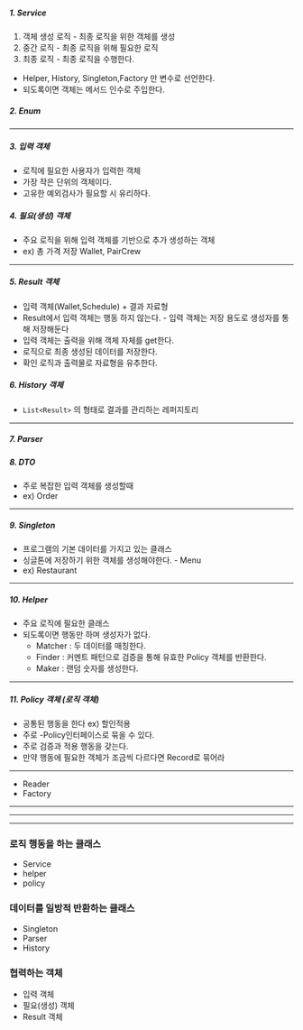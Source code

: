 ##### 1. Service
1. 객체 생성 로직 - 최종 로직을 위한 객체를 생성
2. 중간 로직 - 최종 로직을 위해 필요한 로직
3. 최종 로직 - 최종 로직을 수행한다.
- Helper, History, Singleton,Factory 만 변수로 선언한다.
- 되도록이면 객체는 메서드 인수로 주입한다.
##### 2. Enum
---
##### 3. 입력 객체
- 로직에 필요한 사용자가 입력한 객체
- 가장 작은 단위의 객체이다.
- 고유한 예외검사가 필요할 시 유리하다.
##### 4. 필요(생성) 객체
- 주요 로직을 위해 입력 객체를 기반으로 추가 생성하는 객체
- ex) 총 가격 저장 Wallet, PairCrew
---
##### 5. Result 객체
- 입력 객체(Wallet,Schedule) + 결과 자료형
- Result에서 입력 객체는 행동 하지 않는다. - 입력 객체는 저장 용도로 생성자를 통해 저장해둔다 
- 입력 객체는 출력을 위해 객체 자체를 get한다.
- 로직으로 최종 생성된 데이터를 저장한다.
- 확인 로직과 출력물로 자료형을 유추한다.
##### 6. History 객체
- `List<Result>` 의 형태로 결과를 관리하는 레퍼지토리

---
##### 7. Parser
#####  8. DTO 
- 주로 복잡한 입력 객체를 생성할때 
- ex) Order
---
##### 9. Singleton
-  프로그램의 기본 데이터를 가지고 있는 클래스
- 싱글톤에 저장하기 위한 객체를 생성해야한다. - Menu
- ex) Restaurant
---
##### 10. Helper 
- 주요 로직에 필요한 클래스
- 되도록이면 행동만 하며 생성자가 없다.
	- Matcher : 두 데이터를 매칭한다.
	- Finder : 커멘트 패턴으로 검증을 통해 유효한 Policy 객체를 반환한다.
	- Maker : 랜덤 숫자를 생성한다.
---
##### 11. Policy 객체 (로직 객체) 
- 공통된 행동을 한다 ex) 할인적용
- 주로 -Policy인터페이스로 묶을 수 있다.
- 주로 검증과 적용 행동을 갖는다.
- 만약 행동에 필요한 객체가 조금씩 다르다면 Record로 묶어라
---
- Reader
- Factory
- ---
---
---
### 로직 행동을 하는 클래스
- Service
- helper
- policy
### 데이터를 일방적 반환하는 클래스
- Singleton
- Parser
- History
### 협력하는 객체
- 입력 객체
- 필요(생성) 객체
- Result 객체